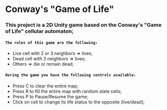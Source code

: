 # Conway's "Game of Life"
###  This project is a 2D Unity game based on the Conway's "Game of Life" cellular automaton;

#### `The rules of this game are the following:`
- Live cell with 2 or 3 neighbors => lives;
- Dead cell with 3 neighbors => lives;
- Others => die or remain dead;

#### `During the game you have the following controls available:`
- Press C to clear the entire map;
- Press R to fill the entire map with random state cells;
- Press P to Pause/Resume the game;
- Click on cell to change its life status to the opposite (live/dead);
